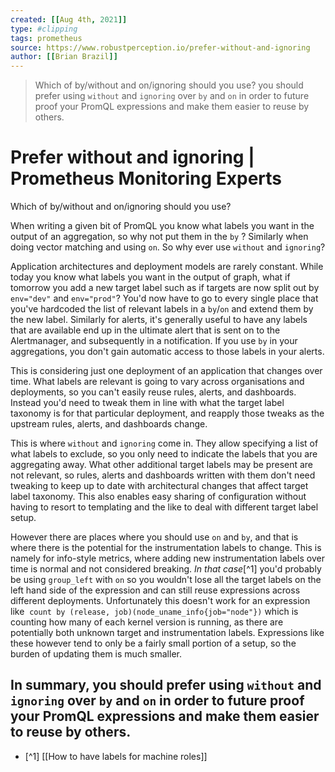 ```yaml
---
created: [[Aug 4th, 2021]]
type: #clipping
tags: prometheus
source: https://www.robustperception.io/prefer-without-and-ignoring
author: [[Brian Brazil]]
---
```

> Which of by/without and on/ignoring should you use? you should prefer using `without` and `ignoring` over `by` and `on` in order to future proof your PromQL expressions and make them easier to reuse by others.

# Prefer without and ignoring | Prometheus Monitoring Experts

Which of by/without and on/ignoring should you use?

When writing a given bit of PromQL you know what labels you want in the output of an aggregation, so why not put them in the `by` ? Similarly when doing vector matching and using `on`. So why ever use `without` and `ignoring`?

Application architectures and deployment models are rarely constant. While today you know what labels you want in the output of graph, what if tomorrow you add a new target label such as if targets are now split out by `env="dev"` and `env="prod"`? You'd now have to go to every single place that you've hardcoded the list of relevant labels in a `by`/`on` and extend them by the new label. Similarly for alerts, it's generally useful to have any labels that are available end up in the ultimate alert that is sent on to the Alertmanager, and subsequently in a notification. If you use `by` in your aggregations, you don't gain automatic access to those labels in your alerts.

This is considering just one deployment of an application that changes over time. What labels are relevant is going to vary across organisations and deployments, so you can't easily reuse rules, alerts, and dashboards. Instead you'd need to tweak them in line with what the target label taxonomy is for that particular deployment, and reapply those tweaks as the upstream rules, alerts, and dashboards change.

This is where `without` and `ignoring` come in. They allow specifying a list of what labels to exclude, so you only need to indicate the labels that you are aggregating away. What other additional target labels may be present are not relevant, so rules, alerts and dashboards written with them don't need tweaking to keep up to date with architectural changes that affect target label taxonomy. This also enables easy sharing of configuration without having to resort to templating and the like to deal with different target label setup.

However there are places where you should use `on` and `by`, and that is where there is the potential for the instrumentation labels to change. This is namely for info-style metrics, where adding new instrumentation labels over time is normal and not considered breaking. _In that case_[^1] you'd probably be using `group_left` with `on` so you wouldn't lose all the target labels on the left hand side of the expression and can still reuse expressions across different deployments. Unfortunately this doesn't work for an expression like  `count by (release, job)(node_uname_info{job="node"})` which is counting how many of each kernel version is running, as there are potentially both unknown target and instrumentation labels. Expressions like these however tend to only be a fairly small portion of a setup, so the burden of updating them is much smaller.

In summary, you should prefer using `without` and `ignoring` over `by` and `on` in order to future proof your PromQL expressions and make them easier to reuse by others.
-
- [^1] [[How to have labels for machine roles]]